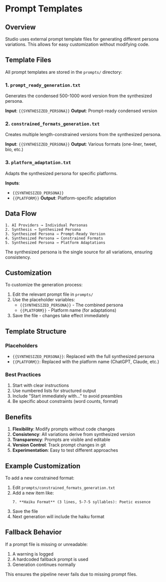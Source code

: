 # Prompt Templates

## Overview

Studio uses external prompt template files for generating different persona variations. This allows for easy customization without modifying code.

## Template Files

All prompt templates are stored in the `prompts/` directory:

### 1. `prompt_ready_generation.txt`
Generates the condensed 500-1000 word version from the synthesized persona.

**Input**: `{{SYNTHESIZED_PERSONA}}`
**Output**: Prompt-ready condensed version

### 2. `constrained_formats_generation.txt`
Creates multiple length-constrained versions from the synthesized persona.

**Input**: `{{SYNTHESIZED_PERSONA}}`
**Output**: Various formats (one-liner, tweet, bio, etc.)

### 3. `platform_adaptation.txt`
Adapts the synthesized persona for specific platforms.

**Inputs**: 
- `{{SYNTHESIZED_PERSONA}}`
- `{{PLATFORM}}`
**Output**: Platform-specific adaptation

## Data Flow

```
1. AI Providers → Individual Personas
2. Synthesis → Synthesized Persona
3. Synthesized Persona → Prompt-Ready Version
4. Synthesized Persona → Constrained Formats
5. Synthesized Persona → Platform Adaptations
```

The synthesized persona is the single source for all variations, ensuring consistency.

## Customization

To customize the generation process:

1. Edit the relevant prompt file in `prompts/`
2. Use the placeholder variables:
   - `{{SYNTHESIZED_PERSONA}}` - The combined persona
   - `{{PLATFORM}}` - Platform name (for adaptations)
3. Save the file - changes take effect immediately

## Template Structure

### Placeholders
- `{{SYNTHESIZED_PERSONA}}`: Replaced with the full synthesized persona
- `{{PLATFORM}}`: Replaced with the platform name (ChatGPT, Claude, etc.)

### Best Practices
1. Start with clear instructions
2. Use numbered lists for structured output
3. Include "Start immediately with..." to avoid preambles
4. Be specific about constraints (word counts, format)

## Benefits

1. **Flexibility**: Modify prompts without code changes
2. **Consistency**: All variations derive from synthesized version
3. **Transparency**: Prompts are visible and editable
4. **Version Control**: Track prompt changes in git
5. **Experimentation**: Easy to test different approaches

## Example Customization

To add a new constrained format:

1. Edit `prompts/constrained_formats_generation.txt`
2. Add a new item like:
   ```
   7. **Haiku Format** (3 lines, 5-7-5 syllables): Poetic essence
   ```
3. Save the file
4. Next generation will include the haiku format

## Fallback Behavior

If a prompt file is missing or unreadable:
1. A warning is logged
2. A hardcoded fallback prompt is used
3. Generation continues normally

This ensures the pipeline never fails due to missing prompt files.